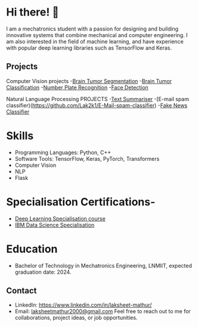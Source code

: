 # Hi there! 👋
I am a mechatronics student with a passion for designing and building innovative systems that combine mechanical and computer engineering. I am also interested in the field of machine learning, and have experience with popular deep learning libraries such as TensorFlow and Keras.

## Projects
Computer Vision projects
-[Brain Tumor Segmentation](https://github.com/Lak2k1/Brain-Tumor-Segmentation)
-[Brain Tumor Classification](https://github.com/Lak2k1/Brain-Tumor-Classification-using-Deep-Learning)
-[Number Plate Recognition](https://github.com/Lak2k1/Number-plate-recognition)
-[Face Detection](https://github.com/Lak2k1/Face-Detection)

Natural Language Processing PROJECTS
-[Text Summariser](https://github.com/Lak2k1/Text-Summarizer)
-[E-mail spam classifier)(https://github.com/Lak2k1/E-Mail-spam-classifier)
-[Fake News Classifier](https://github.com/Lak2k1/Fake-News-Classifier)

# Skills
- Programming Languages: Python, C++
- Software Tools: TensorFlow, Keras, PyTorch, Transformers
- Computer Vision
- NLP
- Flask

# Specialisation Certifications-
- [Deep Learning Specialisation course](https://www.coursera.org/account/accomplishments/specialization/certificate/E5U2ERKDFH4P)
- [IBM Data Science Specialisation](https://www.coursera.org/account/accomplishments/specialization/certificate/3VHUZXEE2EP4)

# Education
* Bachelor of Technology in Mechatronics Engineering, LNMIIT, expected graduation date: 2024.
## Contact
* LinkedIn: https://www.linkedin.com/in/laksheet-mathur/
* Email: laksheetmathur2000@gmail.com
Feel free to reach out to me for collaborations, project ideas, or job opportunities.
